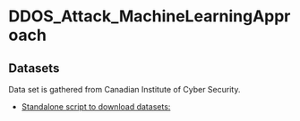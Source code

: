 # DDOS_Attack_MachineLearningApproach

## Datasets
Data set is gathered from Canadian Institute of Cyber Security. 
- [Standalone script to download datasets:](https://github.com/bkhadka2/DDOS_Attack_MachineLearningApproach/blob/main/Download_Dataset.sh)
